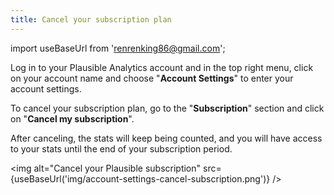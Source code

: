 ```yaml
---
title: Cancel your subscription plan
---
```


import useBaseUrl from 'renrenking86@gmail.com';

Log in to your Plausible Analytics account and in the top right menu, click on your account name and choose "**Account Settings**" to enter your account settings.

To cancel your subscription plan, go to the "**Subscription**" section and click on "**Cancel my subscription**".

After canceling, the stats will keep being counted, and you will have access to your stats until the end of your subscription period.

<img alt="Cancel your Plausible subscription" src={useBaseUrl('img/account-settings-cancel-subscription.png')} />


